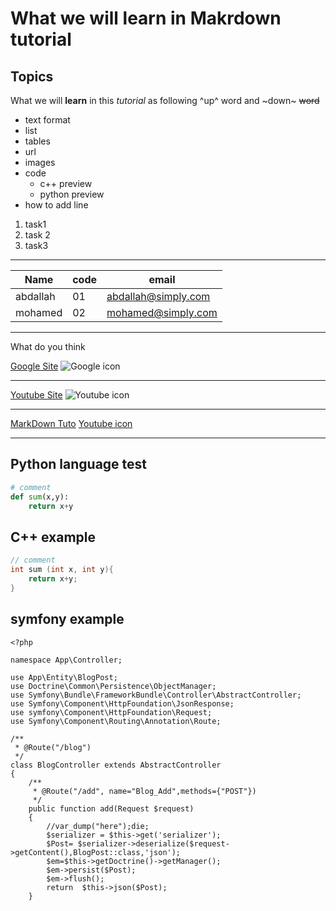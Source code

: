 # What we will learn in Makrdown tutorial

## Topics

What we will **learn** in this *tutorial* as following ^up^ word and ~down~ ~~word~~ 

* text format
* list
* tables
* url
* images
* code
  * c++ preview
  * python preview
* how to add line

1. task1
2. task 2
3. task3 
___
| Name | code | email |
|-----|----|----|
|abdallah|01|abdallah@simply.com|
|mohamed|02|mohamed@simply.com|
___
What do you think

[Google Site](http://google.com)
![Google icon](https://www.iconfinder.com/icons/1298745/download/png/64)

---
[Youtube Site](http://youtube.com)
![Youtube icon](http://icons.iconarchive.com/icons/dakirby309/simply-styled/64/YouTube-icon.png)
___
[MarkDown Tuto](https://www.youtube.com/watch?v=sqYYLWSPJno)
[Youtube icon](https://cdn.iconscout.com/icon/premium/png-64-thumb/markdown-7-600700.png)
___

## Python language test

```python
# comment
def sum(x,y):
    return x+y
```

## C++ example 

```c
// comment
int sum (int x, int y){
    return x+y;
}
```
## symfony example 


```
<?php

namespace App\Controller;

use App\Entity\BlogPost;
use Doctrine\Common\Persistence\ObjectManager;
use Symfony\Bundle\FrameworkBundle\Controller\AbstractController;
use Symfony\Component\HttpFoundation\JsonResponse;
use symfony\Component\HttpFoundation\Request;
use Symfony\Component\Routing\Annotation\Route;

/**
 * @Route("/blog")
 */
class BlogController extends AbstractController
{
    /**
     * @Route("/add", name="Blog_Add",methods={"POST"})
     */
    public function add(Request $request)
    {
        //var_dump("here");die;
        $serializer = $this->get('serializer');
        $Post= $serializer->deserialize($request->getContent(),BlogPost::class,'json');
        $em=$this->getDoctrine()->getManager();
        $em->persist($Post);
        $em->flush();
        return  $this->json($Post);
    }
```


